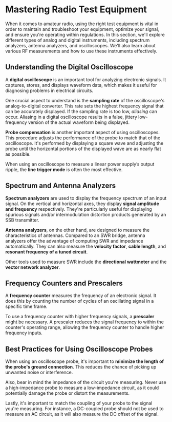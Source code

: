 # Mastering Radio Test Equipment

When it comes to amateur radio, using the right test equipment is vital in order to maintain and troubleshoot your equipment, optimize your signal, and ensure you're operating within regulations. In this section, we'll explore different types of analog and digital instruments, including spectrum analyzers, antenna analyzers, and oscilloscopes. We'll also learn about various RF measurements and how to use these instruments effectively.

## Understanding the Digital Oscilloscope

A **digital oscilloscope** is an important tool for analyzing electronic signals. It captures, stores, and displays waveform data, which makes it useful for diagnosing problems in electrical circuits. 

One crucial aspect to understand is the **sampling rate** of the oscilloscope's analog-to-digital converter. This rate sets the highest frequency signal that can be accurately displayed. If the sampling rate is too low, *aliasing* can occur. Aliasing in a digital oscilloscope results in a false, jittery low-frequency version of the actual waveform being displayed. 

**Probe compensation** is another important aspect of using oscilloscopes. This procedure adjusts the performance of the probe to match that of the oscilloscope. It's performed by displaying a square wave and adjusting the probe until the horizontal portions of the displayed wave are as nearly flat as possible. 

When using an oscilloscope to measure a linear power supply’s output ripple, the **line trigger mode** is often the most effective.

## Spectrum and Antenna Analyzers

**Spectrum analyzers** are used to display the frequency spectrum of an input signal. On the vertical and horizontal axes, they display **signal amplitude and frequency** respectively. They're particularly useful for displaying spurious signals and/or intermodulation distortion products generated by an SSB transmitter.

**Antenna analyzers**, on the other hand, are designed to measure the characteristics of antennas. Compared to an SWR bridge, antenna analyzers offer the advantage of computing SWR and impedance automatically. They can also measure the **velocity factor**, **cable length**, and **resonant frequency of a tuned circuit**.

Other tools used to measure SWR include the **directional wattmeter** and the **vector network analyzer**.

## Frequency Counters and Prescalers

A **frequency counter** measures the frequency of an electronic signal. It does this by counting the number of cycles of an oscillating signal in a specific time frame.

To use a frequency counter with higher frequency signals, a **prescaler** might be necessary. A prescaler reduces the signal frequency to within the counter's operating range, allowing the frequency counter to handle higher frequency inputs. 

## Best Practices for Using Oscilloscope Probes

When using an oscilloscope probe, it's important to **minimize the length of the probe's ground connection**. This reduces the chance of picking up unwanted noise or interference. 

Also, bear in mind the impedance of the circuit you're measuring. Never use a high-impedance probe to measure a low-impedance circuit, as it could potentially damage the probe or distort the measurements. 

Lastly, it's important to match the coupling of your probe to the signal you're measuring. For instance, a DC-coupled probe should not be used to measure an AC circuit, as it will also measure the DC offset of the signal.